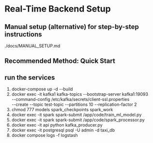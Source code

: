 # Real-Time Backend Setup

## Manual setup (alternative) for step-by-step instructions
./docs/MANUAL_SETUP.md

## Recommended Method: Quick Start
## run the services
1. docker-compose up -d --build
2. docker exec -it kafka1 kafka-topics --bootstrap-server kafka1:19093 \
  --command-config /etc/kafka/secrets/client-ssl.properties \
  --create --topic test-topic --partitions 10 --replication-factor 2
3. chmod 777 models spark_checkpoints spark_work
4. docker exec -it spark spark-submit /app/code/train_ml_model.py
5. docker exec -it spark spark-submit /app/code/spark_processor.py
6. docker exec -it api python kafka_producer.py
7. docker exec -it postgresql psql -U admin -d taxi_db
8. docker compose logs -f logstash
